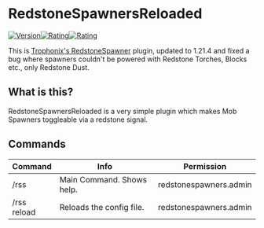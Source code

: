 # RedstoneSpawnersReloaded
[![Version](https://badges.spiget.org/resources/version/Version-yellow-7939.svg)](https://www.spigotmc.org/resources/redstonespawnersreloaded.121444/)[![Rating](https://badges.spiget.org/resources/rating/Rating-yellow-7939.svg)](https://www.spigotmc.org/resources/redstonespawnersreloaded.121444/)[![Rating](https://badges.spiget.org/resources/downloads/SpigotDownloads-yellow-7939.svg)](https://www.spigotmc.org/resources/redstonespawnersreloaded.121444/)

This is [Trophonix's RedstoneSpawner](https://github.com/Trophonix/RedstoneSpawners) plugin, updated to 1.21.4 and fixed a bug where spawners couldn't be powered with Redstone Torches, Blocks etc., only Redstone Dust.
## What is this?
RedstoneSpawnersReloaded is a very simple plugin which makes Mob Spawners toggleable via a redstone signal.
## Commands
| **Command** | **Info**                  | **Permission**         |
|-------------|---------------------------|------------------------|
| /rss        | Main Command. Shows help. | redstonespawners.admin |
| /rss reload | Reloads the config file.  | redstonespawners.admin |
